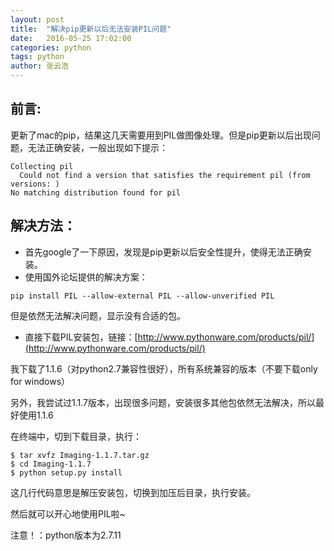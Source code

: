 ```yaml
---
layout: post
title:  "解决pip更新以后无法安装PIL问题"
date:   2016-05-25 17:02:00
categories: python
tags: python
author: 张云浩
---
```


## 前言:

​	更新了mac的pip，结果这几天需要用到PIL做图像处理。但是pip更新以后出现问题，无法正确安装，一般出现如下提示：

```
Collecting pil
  Could not find a version that satisfies the requirement pil (from versions: )
No matching distribution found for pil
```



## 解决方法：

- 首先google了一下原因，发现是pip更新以后安全性提升，使得无法正确安装。
- 使用国外论坛提供的解决方案：

```
pip install PIL --allow-external PIL --allow-unverified PIL
```

但是依然无法解决问题，显示没有合适的包。

- 直接下载PIL安装包，链接：[http://www.pythonware.com/products/pil/](http://www.pythonware.com/products/pil/)

我下载了1.1.6（对python2.7兼容性很好），所有系统兼容的版本（不要下载only for windows）

另外，我尝试过1.1.7版本，出现很多问题，安装很多其他包依然无法解决，所以最好使用1.1.6

在终端中，切到下载目录，执行：

```
$ tar xvfz Imaging-1.1.7.tar.gz
$ cd Imaging-1.1.7
$ python setup.py install
```

这几行代码意思是解压安装包，切换到加压后目录，执行安装。

然后就可以开心地使用PIL啦~

注意！：python版本为2.7.11


